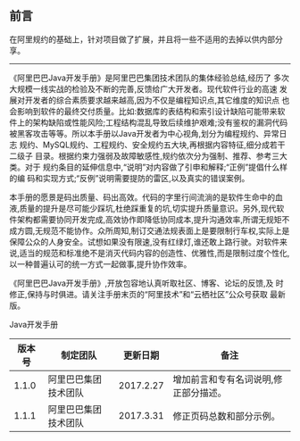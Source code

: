 ## 前言

在阿里规约的基础上，针对项目做了扩展，并且将一些不适用的去掉以供内部分享。


-----------------------------------------------
《阿里巴巴Java开发手册》是阿里巴巴集团技术团队的集体经验总结,经历了 多次大规模一线实战的检验及不断的完善,反馈给广大开发者。现代软件行业的高速 发展对开发者的综合素质要求越来越高,因为不仅是编程知识点,其它维度的知识点 也会影响到软件的最终交付质量。比如:数据库的表结构和索引设计缺陷可能带来软 件上的架构缺陷或性能风险;工程结构混乱导致后续维护艰难;没有鉴权的漏洞代码 被黑客攻击等等。所以本手册以Java开发者为中心视角,划分为编程规约、异常日志 规约、MySQL规约、工程规约、安全规约五大块,再根据内容特征,细分成若干二级子 目录。根据约束力强弱及故障敏感性,规约依次分为强制、推荐、参考三大类。对于 规约条目的延伸信息中,“说明”对内容做了引申和解释;“正例”提倡什么样的编 码和实现方式;“反例”说明需要提防的雷区,以及真实的错误案例。

本手册的愿景是码出质量、码出高效。代码的字里行间流淌的是软件生命中的血液,质量的提升是尽可能少踩坑,杜绝踩重复的坑,切实提升质量意识。另外,现代软件架构都需要协同开发完成,高效协作即降低协同成本,提升沟通效率,所谓无规矩不成方圆,无规范不能协作。众所周知,制订交通法规表面上是要限制行车权,实际上是保障公众的人身安全。试想如果没有限速,没有红绿灯,谁还敢上路行驶。对软件来说,适当的规范和标准绝不是消灭代码内容的创造性、优雅性,而是限制过度个性化,以一种普遍认可的统一方式一起做事,提升协作效率。

《阿里巴巴Java开发手册》,开放包容地认真听取社区、博客、论坛的反馈,及 时修正,保持与时俱进。请关注手册末页的“阿里技术”和“云栖社区”公众号获取 最新版。

Java开发手册

| 版本号 | 制定团队 | 更新日期 | 备注 | 
| ----- | -------| ------- | -----|
| 1.1.0 | 阿里巴巴集团技术团队 | 2017.2.27 |  增加前言和专有名词说明,修正部分描述。 |
| 1.1.1 | 阿里巴巴集团技术团队 | 2017.3.31 | 修正页码总数和部分示例。 |  



